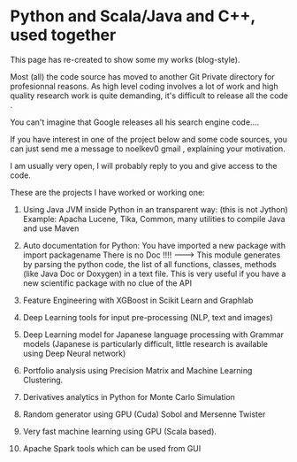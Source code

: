 #  Python and Scala/Java and C++, used together

This page has re-created to show some my works (blog-style).

Most (all) the code source  has moved to another Git Private directory for profesionnal reasons.
As high level coding involves a lot of work and high quality research work is quite demanding,
it's difficult to release all the code .

You can't imagine that Google releases all his search engine code....

If you have interest in one of the project below and some code sources,
you can just send me a message  to noelkev0 gmail   , explaining your motivation.

I am usually very open, I will probably reply to you and give access to the code.


These are the projects I have worked or working one:

1. Using Java JVM inside Python in an transparent way: (this is not Jython)
  Example: Apacha Lucene, Tika, Common, many utilities to compile Java and use Maven

2. Auto documentation for Python: You have imported a new package  with import packagename
   There is no Doc !!!! ---> This module generates by parsing the python code, 
     the list of all functions, classes, methods (like Java Doc or Doxygen) in a text file.
   This is very useful if you have a new scientific package with no clue of the API

3. Feature Engineering with XGBoost in Scikit Learn and Graphlab

4.  Deep Learning tools for input pre-processing (NLP, text and images)

5.  Deep Learning model for Japanese language processing with Grammar models
    (Japanese is particularly difficult, little research is available using Deep Neural network)

6. Portfolio analysis using Precision Matrix  and Machine Learning Clustering.

7. Derivatives analytics in Python for Monte Carlo Simulation

8. Random generator using GPU (Cuda) Sobol and Mersenne Twister

10. Very fast machine learning using GPU (Scala based).

11. Apache Spark tools which can be used from GUI
























